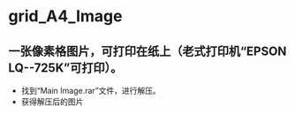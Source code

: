 # grid_A4_Image
## 一张像素格图片，可打印在纸上（老式打印机“EPSON LQ--725K”可打印）。
   + 找到“Main Image.rar”文件，进行解压。
   + 获得解压后的图片
